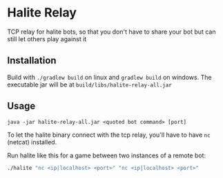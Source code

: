 # Halite Relay

TCP relay for halite bots,
so that you don't have to share your bot
but can still let others play against it


## Installation

Build with `./gradlew build` on linux
and `gradlew build` on windows.
The executable jar will be at `build/libs/halite-relay-all.jar`

## Usage

`java -jar halite-relay-all.jar <quoted bot command> [port]`

To let the halite binary connect with the tcp relay,
you'll have to have `nc` (netcat) installed.

Run halite like this for a game between two instances of a remote bot:

```sh
./halite "nc <ip|localhost> <port>" "nc <ip|localhost> <port>"
```
